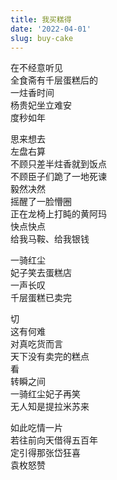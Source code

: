 ```yaml
---
title: 我买糕得
date: '2022-04-01'
slug: buy-cake
---
```


在不经意听见<!--# 女生之间分享美食信息后，产生的后果实在难以预料 -->  
全食斋有千层蛋糕后的<!--# 全食斋，Whole Foods 食品超市也，后听说网上大家一般叫“猴父子”，也是个神音译（此处千层蛋糕实为蛋挞，我记错了，但懒得改了） -->  
一炷香时间  
杨贵妃坐立难安<!--# 痴吃货杨阿姨 -->  
度秒如年

思来想去  
左盘右算  
不顾只差半炷香就到饭点<!--# 我已经包好一锅肉饼，嗷嗷待煎 -->  
不顾臣子们跪了一地死谏<!--# 大家都劝不用买了，可是没人能劝得住 -->  
毅然决然  
摇醒了一脸懵圈  
正在龙椅上打盹的黄阿玛<!--# 黄叔叔酒后容易犯困，正在沙发上睡午觉 -->  
快点快点  
给我马鞍、给我银钱<!--# 交出车钥匙和信用卡 -->

一骑红尘  
妃子笑去蛋糕店  
一声长叹  
千层蛋糕已卖完

切  
这有何难  
对真吃货而言  
天下没有卖完的糕点  
看  
转瞬之间  
一骑红尘妃子再笑  
无人知是提拉米苏来<!--# 去都去了，就绝不会空着手回来！ -->

如此吃情一片  
若往前向天借得五百年  
定引得那张岱狂喜<!--# 人无痴不可与交 -->  
袁枚怒赞<!--# 古今第一吃货的名头恐怕得转让给杨阿姨了 -->

<!--# 这是上周六（3/26）在我家聚餐时的一件趣事，回想起来写几句。杨阿姨对美食的执着真的是惊天地泣鬼神，令人拜服……只能说一句“我买糕得”了（Oh my God）。 -->
